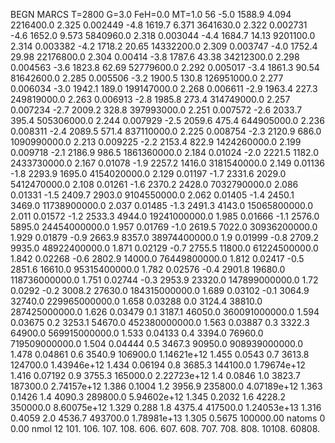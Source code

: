 BEGN
MARCS T=2800 G=3.0 FeH=0.0 MT=1.0
                  56
-5.0 1588.9 4.094 2216400.0 2.325 0.002449 
-4.8 1619.7 6.371 3641630.0 2.322 0.002731 
-4.6 1652.0 9.573 5840960.0 2.318 0.003044 
-4.4 1684.7 14.13 9201100.0 2.314 0.003382 
-4.2 1718.2 20.65 14332200.0 2.309 0.003747 
-4.0 1752.4 29.98 22176800.0 2.304 0.00414 
-3.8 1787.6 43.38 34212300.0 2.298 0.004563 
-3.6 1823.8 62.69 52779600.0 2.292 0.005017 
-3.4 1861.3 90.54 81642600.0 2.285 0.005506 
-3.2 1900.5 130.8 126951000.0 2.277 0.006034 
-3.0 1942.1 189.0 199147000.0 2.268 0.006611 
-2.9 1963.4 227.3 249819000.0 2.263 0.006913 
-2.8 1985.8 273.4 314749000.0 2.257 0.007234 
-2.7 2009.2 328.8 397993000.0 2.251 0.007572 
-2.6 2033.7 395.4 505306000.0 2.244 0.007929 
-2.5 2059.6 475.4 644905000.0 2.236 0.008311 
-2.4 2089.5 571.4 837110000.0 2.225 0.008754 
-2.3 2120.9 686.0 1090990000.0 2.213 0.009225 
-2.2 2153.4 822.9 1424260000.0 2.199 0.009718 
-2.1 2186.9 986.5 1861360000.0 2.184 0.01024 
-2.0 2221.5 1182.0 2433730000.0 2.167 0.01078 
-1.9 2257.2 1416.0 3181540000.0 2.149 0.01136 
-1.8 2293.9 1695.0 4154020000.0 2.129 0.01197 
-1.7 2331.6 2029.0 5412470000.0 2.108 0.01261 
-1.6 2370.2 2428.0 7032790000.0 2.086 0.01331 
-1.5 2409.7 2903.0 9104550000.0 2.062 0.01405 
-1.4 2450.1 3469.0 11738900000.0 2.037 0.01485 
-1.3 2491.3 4143.0 15065800000.0 2.011 0.01572 
-1.2 2533.3 4944.0 19241000000.0 1.985 0.01666 
-1.1 2576.0 5895.0 24454000000.0 1.957 0.01769 
-1.0 2619.5 7022.0 30936200000.0 1.929 0.01879 
-0.9 2663.9 8357.0 38974400000.0 1.9 0.01999 
-0.8 2709.2 9935.0 48922400000.0 1.871 0.02129 
-0.7 2755.5 11800.0 61224500000.0 1.842 0.02268 
-0.6 2802.9 14000.0 76449800000.0 1.812 0.02417 
-0.5 2851.6 16610.0 95315400000.0 1.782 0.02576 
-0.4 2901.8 19680.0 118736000000.0 1.751 0.02744 
-0.3 2953.9 23320.0 147899000000.0 1.72 0.0292 
-0.2 3008.2 27630.0 184315000000.0 1.689 0.03102 
-0.1 3064.9 32740.0 229965000000.0 1.658 0.03288 
0.0 3124.4 38810.0 287425000000.0 1.626 0.03479 
0.1 3187.1 46050.0 360091000000.0 1.594 0.03675 
0.2 3253.1 54670.0 452380000000.0 1.563 0.03887 
0.3 3322.3 64900.0 569915000000.0 1.533 0.04133 
0.4 3394.0 76960.0 719509000000.0 1.504 0.04444 
0.5 3467.3 90950.0 908939000000.0 1.478 0.04861 
0.6 3540.9 106900.0 1.14621e+12 1.455 0.0543 
0.7 3613.8 124700.0 1.43946e+12 1.434 0.06194 
0.8 3685.3 144100.0 1.79674e+12 1.416 0.07192 
0.9 3755.3 165000.0 2.22723e+12 1.4 0.0846 
1.0 3823.7 187300.0 2.74157e+12 1.386 0.1004 
1.2 3956.9 235800.0 4.07189e+12 1.363 0.1426 
1.4 4090.3 289800.0 5.94602e+12 1.345 0.2032 
1.6 4228.2 350000.0 8.60075e+12 1.329 0.288 
1.8 4375.4 417500.0 1.24053e+13 1.316 0.4059 
2.0 4536.7 493700.0 1.78981e+13 1.305 0.5675 
100000.00
natoms              0      0.00
nmol          12
          101.         106.       107.      108.         606.        607.        608.
          707.         708.       808.    10108.       60808.

